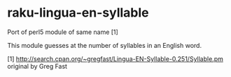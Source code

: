 raku-lingua-en-syllable
=====================

Port of perl5 module of same name [1]

This module guesses at the number of syllables in an English word.

[1] http://search.cpan.org/~gregfast/Lingua-EN-Syllable-0.251/Syllable.pm
    original by Greg Fast
